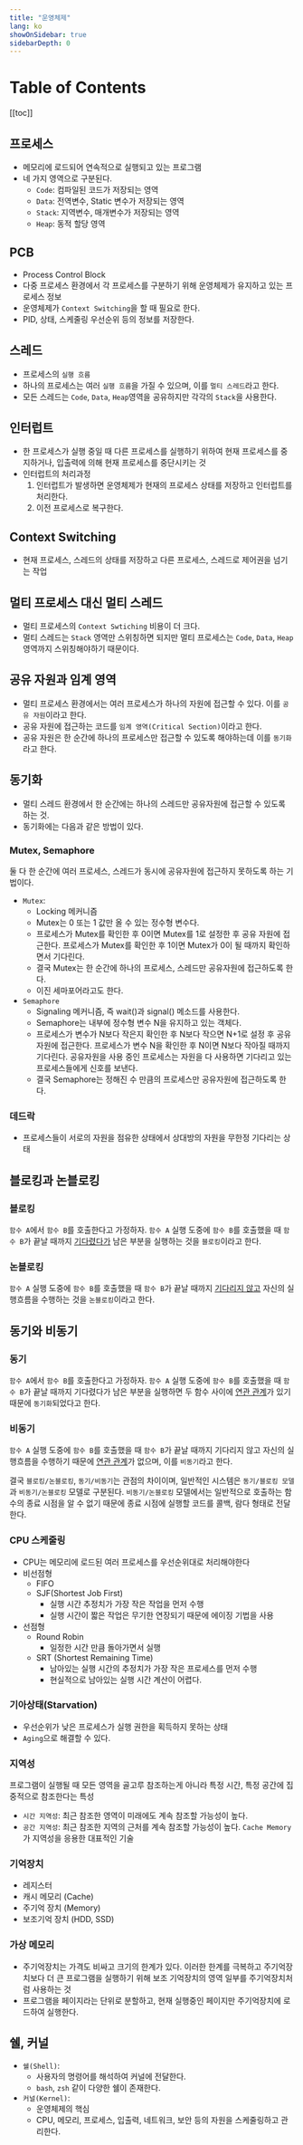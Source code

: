 ```yaml
---
title: "운영체제"
lang: ko
showOnSidebar: true
sidebarDepth: 0
---
```


# Table of Contents
[[toc]]

## 프로세스

- 메모리에 로드되어 연속적으로 실행되고 있는 프로그램
- 네 가지 영역으로 구분된다.
    - `Code`: 컴파일된 코드가 저장되는 영역
    - `Data`: 전역변수, Static 변수가 저장되는 영역
    - `Stack`: 지역변수, 매개변수가 저장되는 영역
    - `Heap`: 동적 할당 영역

## PCB
- Process Control Block
- 다중 프로세스 환경에서 각 프로세스를 구분하기 위해 운영체제가 유지하고 있는 프로세스 정보
- 운영체제가 `Context Switching`을 할 때 필요로 한다.
- PID, 상태, 스케줄링 우선순위 등의 정보를 저장한다.

## 스레드
- 프로세스의 `실행 흐름`
- 하나의 프로세스는 여러 `실행 흐름`을 가질 수 있으며, 이를 `멀티 스레드`라고 한다.
- 모든 스레드는 `Code`, `Data`, `Heap`영역을 공유하지만 각각의 `Stack`을 사용한다.

## 인터럽트
- 한 프로세스가 실행 중일 때 다른 프로세스를 실행하기 위하여 현재 프로세스를 중지하거나, 입출력에 의해 현재 프로세스를 중단시키는 것
- 인터럽트의 처리과정
    1. 인터럽트가 발생하면 운영체제가 현재의 프로세스 상태를 저장하고 인터럽트를 처리한다.
    2. 이전 프로세스로 복구한다.

## Context Switching
- 현재 프로세스, 스레드의 상태를 저장하고 다른 프로세스, 스레드로 제어권을 넘기는 작업

## 멀티 프로세스 대신 멀티 스레드
- 멀티 프로세스의 `Context Swtiching` 비용이 더 크다.
- 멀티 스레드는 `Stack` 영역만 스위칭하면 되지만 멀티 프로세스는 `Code`, `Data`, `Heap` 영역까지 스위칭해야하기 때문이다.

## 공유 자원과 임계 영역
- 멀티 프로세스 환경에서는 여러 프로세스가 하나의 자원에 접근할 수 있다. 이를 `공유 자원`이라고 한다.
- 공유 자원에 접근하는 코드를 `임계 영역(Critical Section)`이라고 한다.
- 공유 자원은 한 순간에 하나의 프로세스만 접근할 수 있도록 해야하는데 이를 `동기화`라고 한다.

## 동기화
- 멀티 스레드 환경에서 한 순간에는 하나의 스레드만 공유자원에 접근할 수 있도록 하는 것.
- 동기화에는 다음과 같은 방법이 있다.

### Mutex, Semaphore 
둘 다 한 순간에 여러 프로세스, 스레드가 동시에 공유자원에 접근하지 못하도록 하는 기법이다. 
- `Mutex`: 
    - Locking 메커니즘
    - Mutex는 0 또는 1 값만 올 수 있는 정수형 변수다.
    - 프로세스가 Mutex를 확인한 후 0이면 Mutex를 1로 설정한 후 공유 자원에 접근한다. 프로세스가 Mutex를 확인한 후 1이면 Mutex가 0이 될 때까지 확인하면서 기다린다.
    - 결국 Mutex는 한 순간에 하나의 프로세스, 스레드만 공유자원에 접근하도록 한다.
    - 이진 세마포어라고도 한다.
- `Semaphore`
    - Signaling 메커니즘, 즉 wait()과 signal() 메소드를 사용한다.
    - Semaphore는 내부에 정수형 변수 N을 유지하고 있는 객체다.
    - 프로세스가 변수가 N보다 작은지 확인한 후 N보다 작으면 N+1로 설정 후 공유자원에 접근한다. 프로세스가 변수 N을 확인한 후 N이면 N보다 작아질 때까지 기다린다. 공유자원을 사용 중인 프로세스는 자원을 다 사용하면 기다리고 있는 프로세스들에게 신호를 보낸다.
    - 결국 Semaphore는 정해진 수 만큼의 프로세스만 공유자원에 접근하도록 한다.

### 데드락
- 프로세스들이 서로의 자원을 점유한 상태에서 상대방의 자원을 무한정 기다리는 상태

## 블로킹과 논블로킹
### 블로킹
`함수 A`에서 `함수 B`를 호출한다고 가정하자. `함수 A` 실행 도중에 `함수 B`를 호출했을 때 `함수 B`가 끝날 때까지 <u>기다렸다가</u> 남은 부분을 실행하는 것을 `블로킹`이라고 한다.

### 논블로킹
`함수 A` 실행 도중에 `함수 B`를 호출했을 때 `함수 B`가 끝날 때까지 <u>기다리지 않고</u> 자신의 실행흐름을 수행하는 것을 `논블로킹`이라고 한다.


## 동기와 비동기
### 동기
`함수 A`에서 `함수 B`를 호출한다고 가정하자. `함수 A` 실행 도중에 `함수 B`를 호출했을 때 `함수 B`가 끝날 때까지 기다렸다가 남은 부분을 실행하면 두 함수 사이에 <u>연관 관계</u>가 있기 때문에 `동기화`되었다고 한다.

### 비동기
`함수 A` 실행 도중에 `함수 B`를 호출했을 때 `함수 B`가 끝날 때까지 기다리지 않고 자신의 실행흐름을 수행하기 때문에 <u>연관 관계</u>가 없으며, 이를 `비동기`라고 한다.

결국 `블로킹/논블로킹`, `동기/비동기`는 관점의 차이이며, 일반적인 시스템은 `동기/블로킹 모델`과 `비동기/논블로킹` 모델로 구분된다. `비동기/논블로킹` 모델에서는 일반적으로 호출하는 함수의 종료 시점을 알 수 없기 때문에 종료 시점에 실행할 코드를 콜백, 람다 형태로 전달한다.

### CPU 스케줄링
- CPU는 메모리에 로드된 여러 프로세스를 우선순위대로 처리해야한다
- 비선점형
    - FIFO
    - SJF(Shortest Job First)
        - 실행 시간 추정치가 가장 작은 작업을 먼저 수행
        - 실행 시간이 짧은 작업은 무기한 연장되기 때문에 에이징 기법을 사용
- 선점형
    - Round Robin
        - 일정한 시간 만큼 돌아가면서 실행
    - SRT (Shortest Remaining Time)
        - 남아있는 실행 시간의 추정치가 가장 작은 프로세스를 먼저 수행
        - 현실적으로 남아있는 실행 시간 계산이 어렵다.

### 기아상태(Starvation)
- 우선순위가 낮은 프로세스가 실행 권한을 획득하지 못하는 상태
- `Aging`으로 해결할 수 있다.        

### 지역성
프로그램이 실행될 때 모든 영역을 골고루 참조하는게 아니라 특정 시간, 특정 공간에 집중적으로 참조한다는 특성
- `시간 지역성`: 최근 참조한 영역이 미래에도 계속 참조할 가능성이 높다.
- `공간 지역성`: 최근 참조한 지역의 근처를 계속 참조할 가능성이 높다.
`Cache Memory`가 지역성을 응용한 대표적인 기술

### 기억장치
- 레지스터
- 캐시 메모리 (Cache)
- 주기억 장치 (Memory)
- 보조기억 장치 (HDD, SSD)

### 가상 메모리
- 주기억장치는 가격도 비싸고 크기의 한계가 있다. 이러한 한계를 극복하고 주기억장치보다 더 큰 프로그램을 실행하기 위해 보조 기억장치의 영역 일부를 주기억장치처럼 사용하는 것
- 프로그램을 페이지라는 단위로 분할하고, 현재 실행중인 페이지만 주기억장치에 로드하여 실행한다.

## 쉘, 커널
- `쉘(Shell)`: 
    - 사용자의 명령어를 해석하여 커널에 전달한다. 
    - `bash`, `zsh` 같이 다양한 쉘이 존재한다.
- `커널(Kernel)`: 
    - 운영체제의 핵심
    - CPU, 메모리, 프로세스, 입출력, 네트워크, 보안 등의 자원을 스케줄링하고 관리한다.